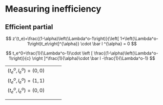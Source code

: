 # Measuring inefficiency 



## Efficient partial

$$
z'(t_e)=\frac{(1-\alpha)\left(\Lambda^o-1\right)}{\left[ 1+\left(\Lambda^o-1\right)t_e\right]^{\alpha}} 
\cdot \bar l ^{\alpha} = 0
$$

$$
t_e^0=\frac{1}{\Lambda^o-1}\cdot \left [ 
   \frac{(1-\alpha)\left(\Lambda^o-1\right)}{c}  
\right ]^\frac{1}{\alpha}\cdot \bar l
-\frac{1}{\Lambda^o-1}
$$


|                        |      |      |      |
| :--------------------: | ---- | ---- | ---- |
| $(t_e^o, l_e^o)=(0,0)$ |      |      |      |
| $(t_e^o, l_e^o)=(1,1)$ |      |      |      |
| $(t_e^o, l_e^o)=(0,0)$ |      |      |      |
|                        |      |      |      |
|                        |      |      |      |

